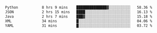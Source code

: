 <!--START_SECTION:waka-->

```txt
Python           8 hrs 9 mins    ██████████████▓░░░░░░░░░░   58.36 %
JSON             2 hrs 15 mins   ████░░░░░░░░░░░░░░░░░░░░░   16.13 %
Java             2 hrs 7 mins    ███▓░░░░░░░░░░░░░░░░░░░░░   15.18 %
XML              34 mins         █░░░░░░░░░░░░░░░░░░░░░░░░   04.06 %
YAML             31 mins         █░░░░░░░░░░░░░░░░░░░░░░░░   03.72 %
```

<!--END_SECTION:waka-->
